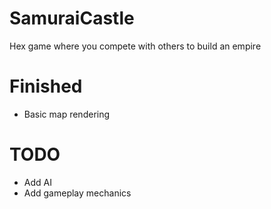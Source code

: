 SamuraiCastle
=============
Hex game where you compete with others to build an empire

Finished
=============
- Basic map rendering

TODO
=============
- Add AI
- Add gameplay mechanics
